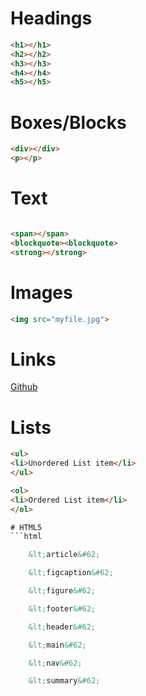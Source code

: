 # Headings

```html
<h1></h1>
<h2></h2>
<h3></h3>
<h4></h4>
<h5></h5>
```

# Boxes/Blocks
```html
<div></div>
<p></p>
```

# Text
```html

<span></span>
<blockquote><blockquote>
<strong></strong>
```

# Images
```html
<img src="myfile.jpg">
```

# Links
<a href="https://github.com">Github</a>

# Lists
```html
<ul>
<li>Unordered List item</li>
</ul>
```

```html
<ol>
<li>Ordered List item</li>
</ol>

# HTML5
```html

    &lt;article&#62;

    &lt;figcaption&#62;

    &lt;figure&#62;

    &lt;footer&#62;

    &lt;header&#62;

    &lt;main&#62;

    &lt;nav&#62;

    &lt;summary&#62;
```

